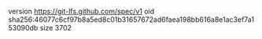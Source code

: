 version https://git-lfs.github.com/spec/v1
oid sha256:46077c6cf97b8a5ed8c01b31657672ad6faea198bb616a8e1ac3ef7a153090db
size 3702
